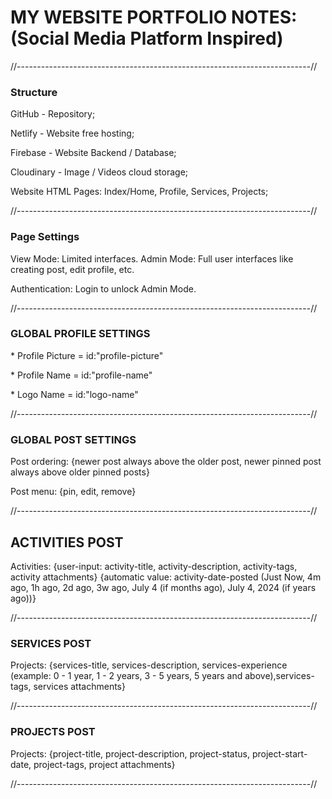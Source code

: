 # MY WEBSITE PORTFOLIO NOTES: (Social Media Platform Inspired)



//-------------------------------------------------------------------------//



### Structure



GitHub - Repository;

Netlify - Website free hosting;

Firebase - Website Backend / Database;

Cloudinary -  Image / Videos cloud storage;



Website HTML Pages: Index/Home, Profile, Services, Projects;





//-------------------------------------------------------------------------//



### Page Settings



View Mode: Limited interfaces.
Admin Mode: Full user interfaces like creating post, edit profile, etc.

Authentication: Login to unlock Admin Mode.





//-------------------------------------------------------------------------//



### GLOBAL PROFILE SETTINGS



\* Profile Picture = id:"profile-picture"

\* Profile Name = id:"profile-name"

\* Logo Name = id:"logo-name"



//-------------------------------------------------------------------------//



### GLOBAL POST SETTINGS



Post ordering: {newer post always above the older post, newer pinned post always above older pinned posts}



Post menu: {pin, edit, remove}





//-------------------------------------------------------------------------//


ACTIVITIES POST
---



Activities: 	{user-input: activity-title, activity-description, activity-tags, activity attachments}
		{automatic value: activity-date-posted (Just Now, 4m ago, 1h ago, 2d ago, 3w ago, July 4 (if months ago), July 4, 2024 (if years ago))}



//-------------------------------------------------------------------------//



### SERVICES POST



Projects: {services-title, services-description, services-experience (example: 0 - 1 year, 1 - 2 years, 3 - 5 years, 5 years and above),services-tags, services attachments}





//-------------------------------------------------------------------------//



### PROJECTS POST



Projects: {project-title, project-description, project-status, project-start-date, project-tags, project attachments}





//-------------------------------------------------------------------------//




